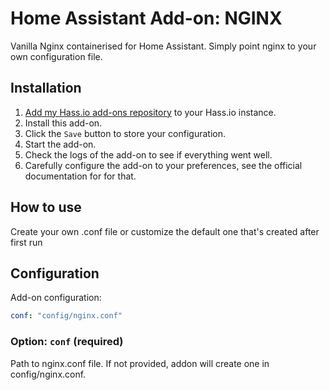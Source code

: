 # Home Assistant Add-on: NGINX
Vanilla Nginx containerised for Home Assistant. Simply point nginx to your own configuration file.

## Installation

1. [Add my Hass.io add-ons repository][repository] to your Hass.io instance.
1. Install this add-on.
1. Click the `Save` button to store your configuration.
1. Start the add-on.
1. Check the logs of the add-on to see if everything went well.
1. Carefully configure the add-on to your preferences, see the official documentation for for that.

## How to use
Create your own .conf file or customize the default one that's created after first run

## Configuration

Add-on configuration:

```yaml
conf: "config/nginx.conf"
```

### Option: `conf` (required)

Path to nginx.conf file. If not provided, addon will create one in config/nginx.conf.

[repository]: https://github.com/MichallPPP/hassio-addons